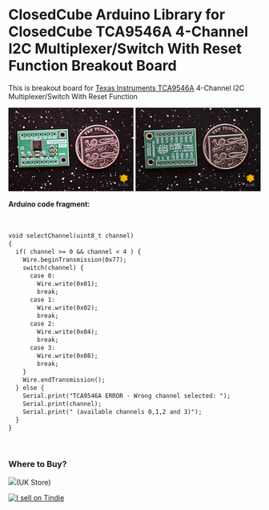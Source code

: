 ClosedCube Arduino Library for
ClosedCube TCA9546A 4-Channel I2C Multiplexer/Switch With Reset Function Breakout Board
======================================================================================================

This is breakout board for [Texas Instruments TCA9546A](http://www.ti.com/product/TCA9546A) 4-Channel I2C Multiplexer/Switch With Reset Function

[![](https://github.com/closedcube/ClosedCube_TCA9546A_Arduino/blob/master/images/B360_TCA9546A_Pic1.jpg)](https://www.tindie.com/stores/closedcube/)
[![](https://github.com/closedcube/ClosedCube_TCA9546A_Arduino/blob/master/images/B360_TCA9546A_Pic2.jpg)](https://www.tindie.com/stores/closedcube/)

<b>Arduino code fragment:</b>
<pre>
<code>

void selectChannel(uint8_t channel)
{
  if( channel >= 0 && channel < 4 ) {
    Wire.beginTransmission(0x77);
    switch(channel) {
      case 0:
        Wire.write(0x01);
        break;
      case 1:
        Wire.write(0x02);
        break;
      case 2:
        Wire.write(0x04);
        break;
      case 3:
        Wire.write(0x08);
        break;
    }
    Wire.endTransmission();
  } else {
    Serial.print("TCA9546A ERROR - Wrong channel selected: ");
    Serial.print(channel);
    Serial.print(" (available channels 0,1,2 and 3)");
  }
}

</code>
</pre>


### Where to Buy?

[![](http://images.closedcube.uk/logo/github/ebay.gif)](http://www.ebay.co.uk/itm/182438394905)(UK Store)

<a href="https://www.tindie.com/stores/closedcube/?ref=offsite_badges&utm_source=sellers_closedcube&utm_medium=badges&utm_campaign=badge_medium"><img src="https://d2ss6ovg47m0r5.cloudfront.net/badges/tindie-mediums.png" alt="I sell on Tindie" width="150" height="78"></a>




